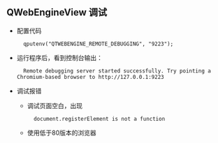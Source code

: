 ## QWebEngineView 调试
- 配置代码

		qputenv("QTWEBENGINE_REMOTE_DEBUGGING", "9223");
- 运行程序后，看到控制台输出：

		Remote debugging server started successfully. Try pointing a Chromium-based browser to http://127.0.0.1:9223
- 调试报错
	- 调试页面空白，出现
	
			document.registerElement is not a function
	- 使用低于80版本的浏览器